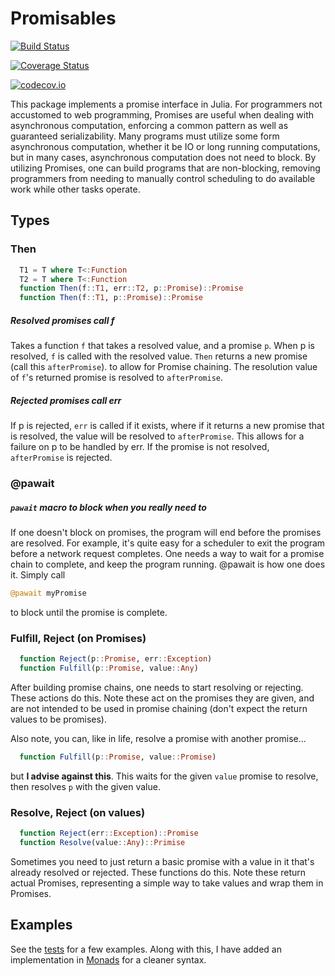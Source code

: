 # Promisables

[![Build Status](https://travis-ci.org/jfarid27/Promisables.jl.svg?branch=master)](https://travis-ci.org/jfarid27/Promisables.jl)

[![Coverage Status](https://coveralls.io/repos/jfarid27/Promisables.jl/badge.svg?branch=master&service=github)](https://coveralls.io/github/jfarid27/Promisables.jl?branch=master)

[![codecov.io](http://codecov.io/github/jfarid27/Promisables.jl/coverage.svg?branch=master)](http://codecov.io/github/jfarid27/Promisables.jl?branch=master)

This package implements a promise interface in Julia. For programmers not accustomed to web programming, Promises are
useful when dealing with asynchronous computation, enforcing a common pattern as well as guaranteed serializability. Many
programs must utilize some form asynchronous computation, whether it be IO or long running computations, but in many cases,
asynchronous computation does not need to block. By utilizing Promises, one can build programs that are non-blocking, removing
programmers from needing to manually control scheduling to do available work while other tasks operate.

## Types

### Then

```julia
  T1 = T where T<:Function
  T2 = T where T<:Function
  function Then(f::T1, err::T2, p::Promise)::Promise
  function Then(f::T1, p::Promise)::Promise
```

##### Resolved promises call f
Takes a function ```f``` that takes a resolved value, and a promise ```p```. When p 
is resolved, ```f``` is called with the resolved value. ```Then``` returns a new promise (call this ```afterPromise```).
to allow for Promise chaining. The resolution value of ```f```'s returned promise is resolved to ```afterPromise```.

##### Rejected promises call err
If p is rejected, ```err``` is called if it exists, where if it returns  a new promise that is resolved, the value will be resolved to ```afterPromise```.
This allows for a failure on p to be handled by err. If the promise is not resolved, ```afterPromise``` is rejected.

### @pawait

##### ```pawait``` macro to block when you really need to 

If one doesn't block on promises, the program will end before the promises are resolved.
For example, it's quite easy for a scheduler to exit the program before
a network request completes.
One needs a way to wait for a promise chain to complete, and keep the program running. @pawait is how one does it.
Simply call
```julia
@pawait myPromise
```
to block until the promise is complete.

### Fulfill, Reject (on Promises)


```julia
  function Reject(p::Promise, err::Exception)
  function Fulfill(p::Promise, value::Any)
```

After building promise chains, one needs to start resolving or rejecting. These actions
do this. Note these act on the promises they are given, and are not
intended to be used in promise chaining (don't expect the return values to be promises).

Also note, you can, like in life, resolve a promise with another promise...

```julia
  function Fulfill(p::Promise, value::Promise)
```

but **I advise against this**. This waits for the given ```value```
promise to resolve, then resolves ```p``` with the given value.

### Resolve, Reject (on values)

```julia
  function Reject(err::Exception)::Promise
  function Resolve(value::Any)::Primise
```

Sometimes you need to just return a basic promise with a value in it
that's already resolved or rejected. These functions do this. Note
these return actual Promises, representing a simple way to take
values and wrap them in Promises.

## Examples

See the [tests](https://github.com/jfarid27/Promisables.jl/blob/master/test/runtests.jl) for a few examples. Along with this, I have added an implementation in [Monads](https://github.com/pao/Monads.jl) for a cleaner syntax.
